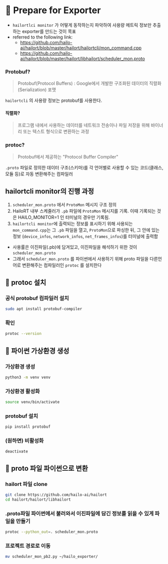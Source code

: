 # 📝 Prepare for Exporter

- `hailortlci monitor` 가 어떻게 동작하는지 파악하여 사용량 메트릭 정보만 추출하는 exporter를 만드는 것이 목표
- referred to the following link:
  - https://github.com/hailo-ai/hailort/blob/master/hailort/hailortcli/mon_command.cpp
  - https://github.com/hailo-ai/hailort/blob/master/hailort/libhailort/scheduler_mon.proto

### Protobuf?
> Protobuf(Protocol Buffers) : Google에서 개발한 구조화된 데이터의 직렬화(Serialization) 포맷

`hailortcli` 의 사용량 정보는 protobuf를 사용한다.

#### 직렬화?
> 프로그램 내에서 사용하는 데이터를 네트워크 전송이나 파일 저장을 위해 바이너리 또는 텍스트 형식으로 변환하는 과정
### protoc?
> Protobuf에서 제공하는 "Protocol Buffer Compiler"

`.proto` 파일로 정의한 데이터 구조(스키마)를 각 언어별로 사용할 수 있는 코드(클래스, 모듈 등)로 자동 변환해주는 컴파일러

## hailortcli monitor의 진행 과정
1. `scheduler_mon.proto` 에서 `ProtoMon` 메시지 구조 정의
2. HailoRT 내부 스케줄러가 `.pb` 파일에 `ProtoMon` 메시지를 기록. 이때 기록되는 것은 HAILO_MONITOR=1 인 터미널의 경우만 기록됨.
3. `hailortcli monitor`에 출력되는 정보를 표시하기 위해 사용되는 `mon_command.cpp`는 그 `.pb` 파일을 열고, `ProtoMon`으로 파싱한 뒤, 그 안에 있는 정보 (`device_infos`, `network_infos`, `net_frames_infos`)를 터미널에 출력함
- 사용률은 이진파일(.pb)에 담겨있고, 이진파일을 해석하기 위한 것이 `scheduler_mon.proto`
- 그래서 `scheduler_mon.proto` 를 파이썬에서 사용하기 위해 proto 파일을 다른언어로 변환해주는 컴파일러인 `protoc` 를 설치한다

## 🔨 protoc 설치
### 공식 protobuf 컴파일러 설치
```bash
sudo apt install protobuf-compiler
```

### 확인
```bash
protoc --version
```

## 🌿 파이썬 가상환경 생성 
### 가상환경 생성
```bash
python3 -m venv venv
```

### 가상환경 활성화
```bash
source venv/bin/activate
```

### protobuf 설치
```bash
pip install protobuf
```

### (원하면) 비활성화
```
deactivate
```

## 🔄️ proto 파일 파이썬으로 변환

### hailort 파일 clone
```bash
git clone https://github.com/hailo-ai/hailort
cd hailort/hailort/libhailort
```
### .proto파일 파이썬에서 불러와서 이진파일에 담긴 정보를 읽을 수 있게 파일을 만들기
```bash
protoc --python_out=. scheduler_mon.proto
```

### 프로젝트 경로로 이동
```bash
mv scheduler_mon_pb2.py ~/hailo_exporter/
```

